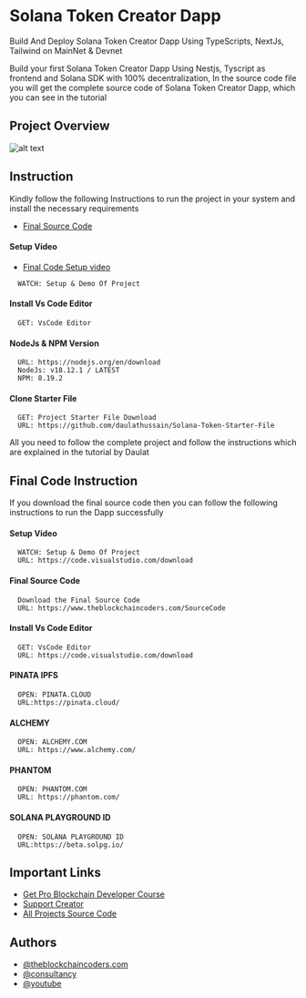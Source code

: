 # Solana Token Creator Dapp

Build And Deploy Solana Token Creator Dapp Using TypeScripts, NextJs, Tailwind on MainNet & Devnet

Build your first Solana Token Creator Dapp Using Nestjs, Tyscript as frontend and Solana SDK with 100% decentralization, In the source code file you will get the complete source code of Solana Token Creator Dapp, which you can see in the tutorial

## Project Overview

![alt text](https://www.daulathussain.com/wp-content/uploads/2024/01/Creat-Solana-Token-Creator-Dapp-Full-stack-solana-project.jpg)

## Instruction

Kindly follow the following Instructions to run the project in your system and install the necessary requirements

- [Final Source Code](https://www.theblockchaincoders.com/sourceCode/create-solana-token-creator-dapp)

#### Setup Video

- [Final Code Setup video](https://youtu.be/TuDSjk2GSms?si=IyAakYYgMANQcHJJ)

```https://code.visualstudio.com/download
  WATCH: Setup & Demo Of Project
```

#### Install Vs Code Editor

```https://code.visualstudio.com/download
  GET: VsCode Editor
```

#### NodeJs & NPM Version

```
  URL: https://nodejs.org/en/download
  NodeJs: v18.12.1 / LATEST
  NPM: 8.19.2
```

#### Clone Starter File

```
  GET: Project Starter File Download
  URL: https://github.com/daulathussain/Solana-Token-Starter-File
```

All you need to follow the complete project and follow the instructions which are explained in the tutorial by Daulat

## Final Code Instruction

If you download the final source code then you can follow the following instructions to run the Dapp successfully

#### Setup Video

```
  WATCH: Setup & Demo Of Project
  URL: https://code.visualstudio.com/download
```

#### Final Source Code

```
  Download the Final Source Code
  URL: https://www.theblockchaincoders.com/SourceCode
```

#### Install Vs Code Editor

```
  GET: VsCode Editor
  URL: https://code.visualstudio.com/download
```

#### PINATA IPFS

```
  OPEN: PINATA.CLOUD
  URL:https://pinata.cloud/
```

#### ALCHEMY

```
  OPEN: ALCHEMY.COM
  URL: https://www.alchemy.com/
```

#### PHANTOM

```
  OPEN: PHANTOM.COM
  URL: https://phantom.com/
```

#### SOLANA PLAYGROUND ID

```
  OPEN: SOLANA PLAYGROUND ID
  URL:https://beta.solpg.io/
```

## Important Links

- [Get Pro Blockchain Developer Course](https://www.theblockchaincoders.com/pro-nft-marketplace)
- [Support Creator](https://bit.ly/Support-Creator)
- [All Projects Source Code](https://www.theblockchaincoders.com/SourceCode)

## Authors

- [@theblockchaincoders.com](https://www.theblockchaincoders.com/)
- [@consultancy](https://www.theblockchaincoders.com/consultancy)
- [@youtube](https://www.youtube.com/@daulathussain)
